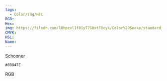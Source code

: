 ```yaml
---
tags:
  - Color/Tag/NTC
RGB:
Hex:
img: https://filedn.com/l0hpzxl1f01yT7GHxtF8cyk/Color%20Snake/standard_csv_to_svg/8B847E.svg
CMYK:
HSL:
Name:
---
```

Schooner
```palette
#8B847E
```
RGB
